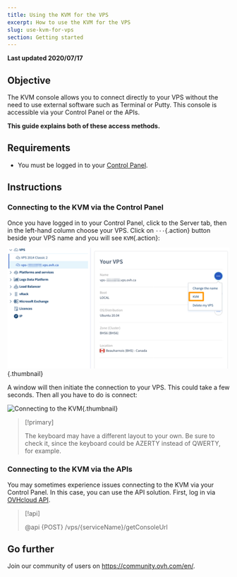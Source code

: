 ```yaml
---
title: Using the KVM for the VPS
excerpt: How to use the KVM for the VPS
slug: use-kvm-for-vps
section: Getting started
---
```


**Last updated 2020/07/17**

## Objective

The KVM console allows you to connect directly to your VPS without the need to use external software such as Terminal or Putty. This console is accessible via your Control Panel or the APIs.  

**This guide explains both of these access methods.**

## Requirements

- You must be logged in to your [Control Panel](https://ca.ovh.com/auth/?action=gotomanager).

## Instructions

### Connecting to the KVM via the Control Panel

Once you have logged in to your Control Panel, click to the Server tab, then in the left-hand column choose your VPS. Click on `···`{.action} button beside your VPS name and you will see `KVM`{.action}:

![Click on the KVM button](images/activating_kvm_manager2.png){.thumbnail}

 
A window will then initiate the connection to your VPS. This could take a few seconds. Then all you have to do is connect:

![Connecting to the KVM](images/kvm_screen.png){.thumbnail}

> [!primary]
>
> The keyboard may have a different layout to your own. Be sure to check it, since the keyboard could be AZERTY instead of QWERTY, for example.
>

### Connecting to the KVM via the APIs

You may sometimes experience issues connecting to the KVM via your Control Panel. In this case, you can use the API solution. First, log in via [OVHcloud API](https://api.ovh.com/).

> [!api]
>
> @api {POST} /vps/{serviceName}/getConsoleUrl
>

## Go further

Join our community of users on <https://community.ovh.com/en/>.
